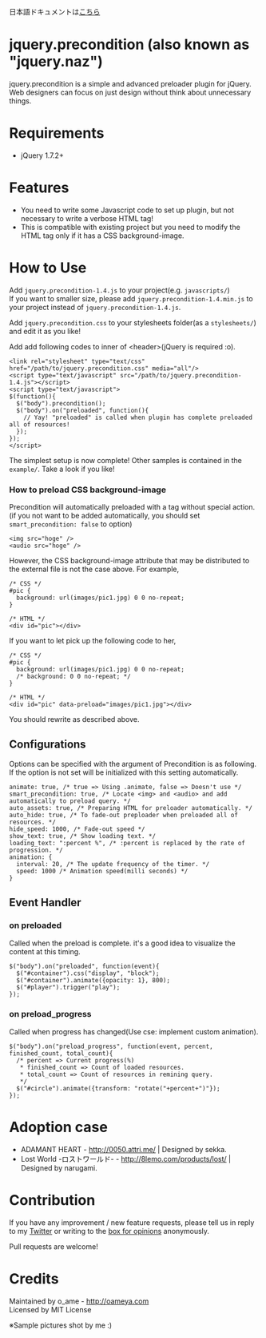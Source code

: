 日本語ドキュメントは[こちら](https://github.com/oame/jquery.precondition/blob/master/README.ja.md)

# jquery.precondition (also known as "jquery.naz")

jquery.precondition is a simple and advanced preloader plugin for jQuery.
Web designers can focus on just design without think about unnecessary things.

# Requirements

* jQuery 1.7.2+

# Features

* You need to write some Javascript code to set up plugin, but not necessary to write a verbose HTML tag!
* This is compatible with existing project but you need to modify the HTML tag only if it has a CSS background-image.

# How to Use

Add `jquery.precondition-1.4.js` to your project(e.g. `javascripts/`)  
If you want to smaller size, please add `jquery.precondition-1.4.min.js` to your project instead of `jquery.precondition-1.4.js`.

Add `jquery.precondition.css` to your stylesheets folder(as a `stylesheets/`) and edit it as you like!

Add add following codes to inner of &lt;header&gt;(jQuery is required :o).

	<link rel="stylesheet" type="text/css" href="/path/to/jquery.precondition.css" media="all"/>
	<script type="text/javascript" src="/path/to/jquery.precondition-1.4.js"></script>
	<script type="text/javascript">
	$(function(){
	  $("body").precondition();
	  $("body").on("preloaded", function(){
	    // Yay! "preloaded" is called when plugin has complete preloaded all of resources!
	  });
	});
	</script>

The simplest setup is now complete!
Other samples is contained in the `example/`. Take a look if you like!

### How to preload CSS background-image

Precondition will automatically preloaded with a tag without special action.
(if you not want to be added automatically, you should set `smart_precondition: false` to option)

	<img src="hoge" />
	<audio src="hoge" />

However, the CSS background-image attribute that may be distributed to the external file is not the case above. For example,

	/* CSS */
	#pic {
	  background: url(images/pic1.jpg) 0 0 no-repeat;
	}
	
	/* HTML */
	<div id="pic"></div>

If you want to let pick up the following code to her,

	/* CSS */
	#pic {
	  background: url(images/pic1.jpg) 0 0 no-repeat;
	  /* background: 0 0 no-repeat; */
	}
	
	/* HTML */
	<div id="pic" data-preload="images/pic1.jpg"></div>

You should rewrite as described above.

## Configurations

Options can be specified with the argument of Precondition is as following.
If the option is not set will be initialized with this setting automatically.
    
    animate: true, /* true => Using .animate, false => Doesn't use */
    smart_precondition: true, /* Locate <img> and <audio> and add automatically to preload query. */
    auto_assets: true, /* Preparing HTML for preloader automatically. */
    auto_hide: true, /* To fade-out preploader when preloaded all of resources. */
    hide_speed: 1000, /* Fade-out speed */
    show_text: true, /* Show loading text. */
    loading_text: ":percent %", /* :percent is replaced by the rate of progression. */
    animation: {
      interval: 20, /* The update frequency of the timer. */
      speed: 1000 /* Animation speed(milli seconds) */
    }

## Event Handler

### on preloaded

Called when the preload is complete. it's a good idea to visualize the content at this timing.

	$("body").on("preloaded", function(event){
      $("#container").css("display", "block");
      $("#container").animate({opacity: 1}, 800);
      $("#player").trigger("play");
    });

### on preload_progress

Called when progress has changed(Use cse: implement custom animation).

	$("body").on("preload_progress", function(event, percent, finished_count, total_count){
	  /* percent => Current progress(%)
	   * finished_count => Count of loaded resources.
	   * total_count => Count of resources in remining query.
	   */
	  $("#circle").animate({transform: "rotate("+percent+")"});
	});

# Adoption case

* ADAMANT HEART - <http://0050.attri.me/> | Designed by sekka.
* Lost World -ロストワールド- - http://8lemo.com/products/lost/ | Designed by narugami.

# Contribution

If you have any improvement / new feature requests, please tell us in reply to my [Twitter](http://twitter.com/o_ame) or writing to the [box for opinions](http://tracht.ameapp.com/w/5) anonymously.

Pull requests are welcome!

# Credits

Maintained by o_ame - <http://oameya.com>  
Licensed by MIT License

※Sample pictures shot by me :)